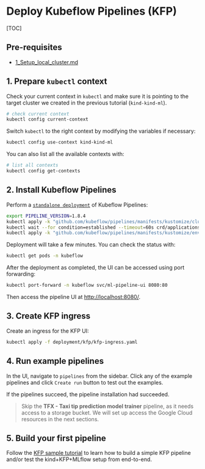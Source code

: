 <h1> Deploy Kubeflow Pipelines (KFP) </h1>

[TOC]

## Pre-requisites

- [1_Setup_local_cluster.md](1_Setup_local_cluster.md)

## 1. Prepare `kubectl` context

Check your current context in `kubectl` and make sure it is pointing to the target cluster we created in the previous tutorial (`kind-kind-ml`). 

```bash
# check current context
kubectl config current-context
```

Switch `kubectl` to the right context by modifying the variables if necessary:

```bash
kubectl config use-context kind-kind-ml
```

You can also list all the available contexts with:

```bash
# list all contexts
kubectl config get-contexts
```

## 2. Install Kubeflow Pipelines

Perform a [`standalone deployment`](https://www.kubeflow.org/docs/components/pipelines/installation/standalone-deployment/#deploying-kubeflow-pipelines)
of Kubeflow Pipelines:

```bash
export PIPELINE_VERSION=1.8.4
kubectl apply -k "github.com/kubeflow/pipelines/manifests/kustomize/cluster-scoped-resources?ref=$PIPELINE_VERSION"
kubectl wait --for condition=established --timeout=60s crd/applications.app.k8s.io
kubectl apply -k "github.com/kubeflow/pipelines/manifests/kustomize/env/dev?ref=$PIPELINE_VERSION"
```

Deployment will take a few minutes. You can check the status with:

```bash
kubectl get pods -n kubeflow
```

After the deployment as completed, the UI can be accessed using port forwarding:

```bash
kubectl port-forward -n kubeflow svc/ml-pipeline-ui 8080:80
```

Then access the pipeline UI at [http://localhost:8080/](http://localhost:8080/).


## 3. Create KFP ingress

Create an ingress for the KFP UI:

```bash
kubectl apply -f deployment/kfp/kfp-ingress.yaml
```

## 4. Run example pipelines

In the UI, navigate to `pipelines` from the sidebar. Click any of the example pipelines and click `Create run` button to test out the examples. 

If the pipelines succeed, the pipeline installation had succeeded.

> Skip the **TFX - Taxi tip prediction model trainer** pipeline, as it needs access to a storage bucket. We will set up access the Google Cloud resources in the next sections.

## 5. Build your first pipeline

Follow the [KFP sample tutorial](../resources/try-kubeflow-pipelines/README.md) to learn how to build a simple KFP pipeline and/or test the kind+KFP+MLflow setup from end-to-end. 